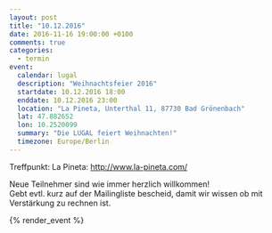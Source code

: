 ```yaml
---
layout: post
title: "10.12.2016"
date: 2016-11-16 19:00:00 +0100
comments: true
categories:
  - termin
event:
  calendar: lugal
  description: "Weihnachtsfeier 2016"
  startdate: 10.12.2016 18:00
  enddate: 10.12.2016 23:00
  location: "La Pineta, Unterthal 11, 87730 Bad Grönenbach"
  lat: 47.882652
  lon: 10.2520099
  summary: "Die LUGAL feiert Weihnachten!"
  timezone: Europe/Berlin
---
```


Treffpunkt: La Pineta: http://www.la-pineta.com/

Neue Teilnehmer sind wie immer herzlich willkommen!  
Gebt evtl. kurz auf der Mailingliste bescheid, damit wir wissen ob mit Verstärkung zu rechnen ist.

{% render_event %}

